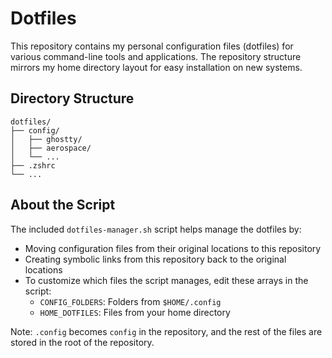 # Dotfiles

This repository contains my personal configuration files (dotfiles) for various command-line tools and applications. The repository structure mirrors my home directory layout for easy installation on new systems.

## Directory Structure

```
dotfiles/
├── config/
│   ├── ghostty/
│   ├── aerospace/
│   └── ...
├── .zshrc
└── ...
```

## About the Script

The included `dotfiles-manager.sh` script helps manage the dotfiles by:

- Moving configuration files from their original locations to this repository
- Creating symbolic links from this repository back to the original locations
- To customize which files the script manages, edit these arrays in the script:
  - `CONFIG_FOLDERS`: Folders from `$HOME/.config`
  - `HOME_DOTFILES`: Files from your home directory

Note: `.config` becomes `config` in the repository, and the rest of the files are stored in the root of the repository.
